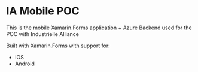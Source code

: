IA Mobile POC
===================

This is the mobile Xamarin.Forms application + Azure Backend used for the POC with Industrielle Alliance

Built with Xamarin.Forms with support for:
* iOS
* Android

